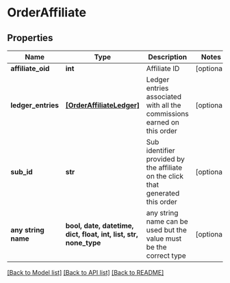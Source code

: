# OrderAffiliate


## Properties
Name | Type | Description | Notes
------------ | ------------- | ------------- | -------------
**affiliate_oid** | **int** | Affiliate ID | [optional] 
**ledger_entries** | [**[OrderAffiliateLedger]**](OrderAffiliateLedger.md) | Ledger entries associated with all the commissions earned on this order | [optional] 
**sub_id** | **str** | Sub identifier provided by the affiliate on the click that generated this order | [optional] 
**any string name** | **bool, date, datetime, dict, float, int, list, str, none_type** | any string name can be used but the value must be the correct type | [optional]

[[Back to Model list]](../README.md#documentation-for-models) [[Back to API list]](../README.md#documentation-for-api-endpoints) [[Back to README]](../README.md)


